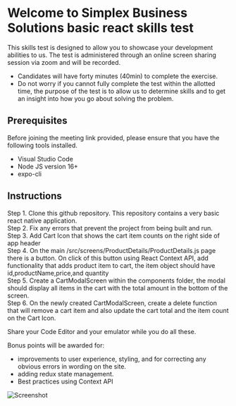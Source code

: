 # Welcome to Simplex Business Solutions basic react skills test

This skills test is designed to allow you to showcase your development abilities to us. The test is administered through an online screen sharing session via zoom and will be recorded.

- Candidates will have forty minutes (40min) to complete the exercise.
- Do not worry if you cannot fully complete the test within the allotted time, the purpose of the test is to allow us to determine skills and to get an insight into how you go about solving the problem.

## Prerequisites

Before joining the meeting link provided, please ensure that you have the following tools installed.

- Visual Studio Code
- Node JS version 16+
- expo-cli

## Instructions

Step 1. Clone this github repository. This repository contains a very basic react native application.\
Step 2. Fix any errors that prevent the project from being built and run.\
Step 3. Add Cart Icon that shows the cart item counts on the right side of app header\
Step 4. On the main /src/screens/ProductDetails/ProductDetails.js page there is a button. On click of this button using React Context API, add functionality that adds product item to cart, the item object should have id,productName,price,and quantity\
Step 5. Create a CartModalScreen within the components folder, the modal should display all items in the cart with the total amount in the bottom of the screen.\
Step 6. On the newly created CartModalScreen, create a delete function that will remove a cart item and also update the cart total and the item count on the Cart Icon.

Share your Code Editor and your emulator while you do all these.

Bonus points will be awarded for:

- improvements to user experience, styling, and for correcting any obvious errors in wording on the site.
- adding redux state management.
- Best practices using Context API

![Screenshot](https://devtechtalks.com/wp-content/uploads/2023/03/building-a-shopping-cart-mobile-app-with-react-native.png)


